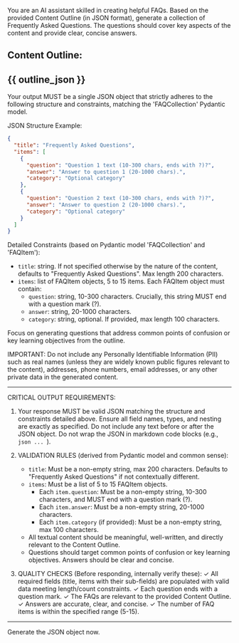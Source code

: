 You are an AI assistant skilled in creating helpful FAQs. Based on the provided Content Outline (in JSON format), generate a collection of Frequently Asked Questions.
The questions should cover key aspects of the content and provide clear, concise answers.

Content Outline:
---
{{ outline_json }}
---

Your output MUST be a single JSON object that strictly adheres to the following structure and constraints,
matching the 'FAQCollection' Pydantic model.

JSON Structure Example:
```json
{
  "title": "Frequently Asked Questions",
  "items": [
    {
      "question": "Question 1 text (10-300 chars, ends with ?)?",
      "answer": "Answer to question 1 (20-1000 chars).",
      "category": "Optional category"
    },
    {
      "question": "Question 2 text (10-300 chars, ends with ?)?",
      "answer": "Answer to question 2 (20-1000 chars).",
      "category": "Optional category"
    }
  ]
}
```

Detailed Constraints (based on Pydantic model 'FAQCollection' and 'FAQItem'):
- `title`: string. If not specified otherwise by the nature of the content, defaults to "Frequently Asked Questions". Max length 200 characters.
- `items`: list of FAQItem objects, 5 to 15 items. Each FAQItem object must contain:
    - `question`: string, 10-300 characters. Crucially, this string MUST end with a question mark (?).
    - `answer`: string, 20-1000 characters.
    - `category`: string, optional. If provided, max length 100 characters.

Focus on generating questions that address common points of confusion or key learning objectives from the outline.

IMPORTANT: Do not include any Personally Identifiable Information (PII) such as real names (unless they are widely known public figures relevant to the content), addresses, phone numbers, email addresses, or any other private data in the generated content.

---
CRITICAL OUTPUT REQUIREMENTS:
1. Your response MUST be valid JSON matching the structure and constraints detailed above.
   Ensure all field names, types, and nesting are exactly as specified.
   Do not include any text before or after the JSON object.
   Do not wrap the JSON in markdown code blocks (e.g., ```json ... ```).

2. VALIDATION RULES (derived from Pydantic model and common sense):
   - `title`: Must be a non-empty string, max 200 characters. Defaults to "Frequently Asked Questions" if not contextually different.
   - `items`: Must be a list of 5 to 15 FAQItem objects.
     - Each `item.question`: Must be a non-empty string, 10-300 characters, and MUST end with a question mark (?).
     - Each `item.answer`: Must be a non-empty string, 20-1000 characters.
     - Each `item.category` (if provided): Must be a non-empty string, max 100 characters.
   - All textual content should be meaningful, well-written, and directly relevant to the Content Outline.
   - Questions should target common points of confusion or key learning objectives. Answers should be clear and concise.

3. QUALITY CHECKS (Before responding, internally verify these):
   ✓ All required fields (title, items with their sub-fields) are populated with valid data meeting length/count constraints.
   ✓ Each question ends with a question mark.
   ✓ The FAQs are relevant to the provided Content Outline.
   ✓ Answers are accurate, clear, and concise.
   ✓ The number of FAQ items is within the specified range (5-15).
---

Generate the JSON object now.
